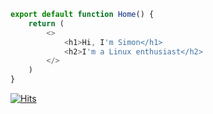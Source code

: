 ```javascript
export default function Home() {
    return (
        <>
            <h1>Hi, I'm Simon</h1>
            <h2>I'm a Linux enthusiast</h2>
        </>
    )
}
```

[![Hits](https://hits-app.vercel.app/hits?url=https://github.com/ssimondev&bgLeft=444444&bgRight=575fff&label=visits)](https://hits-app.vercel.app/)
